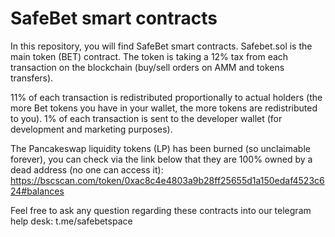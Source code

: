 # SafeBet smart contracts

In this repository, you will find SafeBet smart contracts.
Safebet.sol is the main token (BET) contract. The token is taking a 12% tax from each transaction on the blockchain (buy/sell orders on AMM and tokens transfers).

11% of each transaction is redistributed proportionally to actual holders (the more Bet tokens you have in your wallet, the more tokens are redistributed to you).
1% of each transaction is sent to the developer wallet (for development and marketing purposes).

The Pancakeswap liquidity tokens (LP) has been burned (so unclaimable forever), you can check via the link below that they are 100% owned by a dead address (no one can access it):
https://bscscan.com/token/0xac8c4e4803a9b28ff25655d1a150edaf4523c624#balances

Feel free to ask any question regarding these contracts into our telegram help desk: t.me/safebetspace
